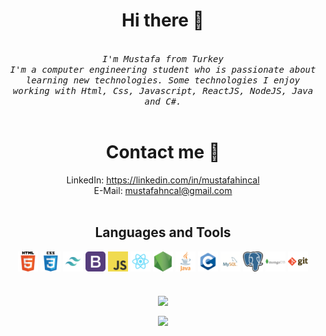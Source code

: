 <h1 align="center">Hi there 👋</h1>
 
<div align="center">
<br>
    <samp> <i> I'm Mustafa from Turkey</i> </samp><br />
    <samp> <i> I'm a computer engineering student who is passionate about learning new technologies. Some technologies I enjoy working with Html, Css, Javascript, ReactJS, NodeJS, Java and C#. </i></samp>
    <br />
    <br />
 
 <h1 align="center">Contact me 👋</h1>
 LinkedIn: <a href="https://linkedin.com/in/mustafahincal" target="blank">https://linkedin.com/in/mustafahincal</a><br>
 E-Mail:  <a href = "mailto:mustafahncal@gmail.com">mustafahncal@gmail.com</a><br><br> 
 
</div>
<div>
 
    
<div align="center">
    <h2><b>Languages and Tools</b></h2>
    <img height="32"
        src="https://raw.githubusercontent.com/github/explore/80688e429a7d4ef2fca1e82350fe8e3517d3494d/topics/html/html.png" />
        <img height="32"
        src="https://raw.githubusercontent.com/github/explore/80688e429a7d4ef2fca1e82350fe8e3517d3494d/topics/css/css.png" />
        <img height="32"
        src="https://raw.githubusercontent.com/github/explore/80688e429a7d4ef2fca1e82350fe8e3517d3494d/topics/tailwind/tailwind.png" />
    <img height="32"
        src="https://raw.githubusercontent.com/github/explore/80688e429a7d4ef2fca1e82350fe8e3517d3494d/topics/bootstrap/bootstrap.png" />
    <img height="32"
        src="https://raw.githubusercontent.com/github/explore/80688e429a7d4ef2fca1e82350fe8e3517d3494d/topics/javascript/javascript.png" />
    <img height="32"
        src="https://raw.githubusercontent.com/github/explore/80688e429a7d4ef2fca1e82350fe8e3517d3494d/topics/react/react.png" />
        <img height="32"
        src="https://raw.githubusercontent.com/github/explore/80688e429a7d4ef2fca1e82350fe8e3517d3494d/topics/nodejs/nodejs.png" />
    <img height="32"
        src="https://raw.githubusercontent.com/github/explore/80688e429a7d4ef2fca1e82350fe8e3517d3494d/topics/java/java.png" />
    <img height="32"
        src="https://raw.githubusercontent.com/github/explore/80688e429a7d4ef2fca1e82350fe8e3517d3494d/topics/c/c.png" />
    <img height="32"
        src="https://raw.githubusercontent.com/github/explore/80688e429a7d4ef2fca1e82350fe8e3517d3494d/topics/mysql/mysql.png" />
    <img height="32"
        src="https://raw.githubusercontent.com/github/explore/80688e429a7d4ef2fca1e82350fe8e3517d3494d/topics/postgresql/postgresql.png" />
    <img height="32"
        src="https://raw.githubusercontent.com/github/explore/80688e429a7d4ef2fca1e82350fe8e3517d3494d/topics/mongodb/mongodb.png" />
    <img height="32"
        src="https://raw.githubusercontent.com/github/explore/80688e429a7d4ef2fca1e82350fe8e3517d3494d/topics/git/git.png" />
        
</div>
    
   

<br>
<br>

<div align="center"> 
     <a href="https://github.com/mustafahincal"><img align="center" width="450" src="https://github-readme-stats.vercel.app/api?username=mustafahincal&show_icons=true&bg_color=0d1117&text_color=c8cdd0&title_color=3366ff&icon_color=3366ff&hide_border=true"/></a>
 
  <a href="https://github.com/mustafahincal"><img align="center" width="350" src="https://github-readme-stats.vercel.app/api/top-langs/?username=mustafahincal&bg_color=0d1117&text_color=c8cdd0&title_color=3366ff&hide_border=true&layout=compact&langs_count=10"/></a>
 </div>

